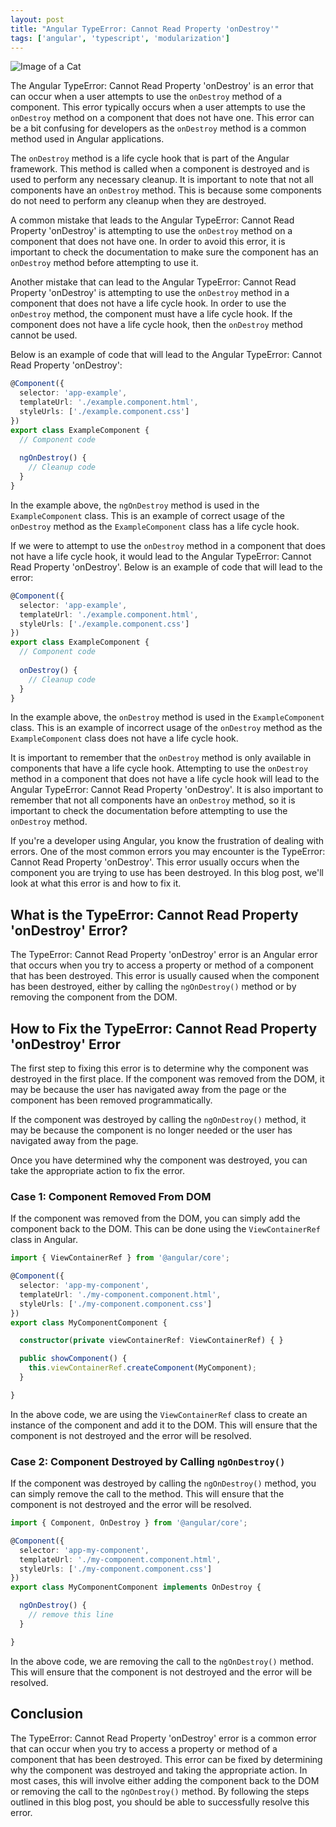 ```yaml
---
layout: post
title: "Angular TypeError: Cannot Read Property 'onDestroy'"
tags: ['angular', 'typescript', 'modularization']
---
```


![Image of a Cat](http://source.unsplash.com/1600x900/?cat)

The Angular TypeError: Cannot Read Property 'onDestroy' is an error that can occur when a user attempts to use the `onDestroy` method of a component. This error typically occurs when a user attempts to use the `onDestroy` method on a component that does not have one. This error can be a bit confusing for developers as the `onDestroy` method is a common method used in Angular applications. 

The `onDestroy` method is a life cycle hook that is part of the Angular framework. This method is called when a component is destroyed and is used to perform any necessary cleanup. It is important to note that not all components have an `onDestroy` method. This is because some components do not need to perform any cleanup when they are destroyed. 

A common mistake that leads to the Angular TypeError: Cannot Read Property 'onDestroy' is attempting to use the `onDestroy` method on a component that does not have one. In order to avoid this error, it is important to check the documentation to make sure the component has an `onDestroy` method before attempting to use it.

Another mistake that can lead to the Angular TypeError: Cannot Read Property 'onDestroy' is attempting to use the `onDestroy` method in a component that does not have a life cycle hook. In order to use the `onDestroy` method, the component must have a life cycle hook. If the component does not have a life cycle hook, then the `onDestroy` method cannot be used. 

Below is an example of code that will lead to the Angular TypeError: Cannot Read Property 'onDestroy':

```typescript
@Component({
  selector: 'app-example',
  templateUrl: './example.component.html',
  styleUrls: ['./example.component.css']
})
export class ExampleComponent {
  // Component code
 
  ngOnDestroy() {
    // Cleanup code
  }
}
```

In the example above, the `ngOnDestroy` method is used in the `ExampleComponent` class. This is an example of correct usage of the `onDestroy` method as the `ExampleComponent` class has a life cycle hook. 

If we were to attempt to use the `onDestroy` method in a component that does not have a life cycle hook, it would lead to the Angular TypeError: Cannot Read Property 'onDestroy'. Below is an example of code that will lead to the error:

```typescript
@Component({
  selector: 'app-example',
  templateUrl: './example.component.html',
  styleUrls: ['./example.component.css']
})
export class ExampleComponent {
  // Component code
 
  onDestroy() {
    // Cleanup code
  }
}
```

In the example above, the `onDestroy` method is used in the `ExampleComponent` class. This is an example of incorrect usage of the `onDestroy` method as the `ExampleComponent` class does not have a life cycle hook. 

It is important to remember that the `onDestroy` method is only available in components that have a life cycle hook. Attempting to use the `onDestroy` method in a component that does not have a life cycle hook will lead to the Angular TypeError: Cannot Read Property 'onDestroy'. It is also important to remember that not all components have an `onDestroy` method, so it is important to check the documentation before attempting to use the `onDestroy` method.

If you're a developer using Angular, you know the frustration of dealing with errors. One of the most common errors you may encounter is the TypeError: Cannot Read Property 'onDestroy'. This error usually occurs when the component you are trying to use has been destroyed. In this blog post, we'll look at what this error is and how to fix it.

## What is the TypeError: Cannot Read Property 'onDestroy' Error?

The TypeError: Cannot Read Property 'onDestroy' error is an Angular error that occurs when you try to access a property or method of a component that has been destroyed. This error is usually caused when the component has been destroyed, either by calling the `ngOnDestroy()` method or by removing the component from the DOM.

## How to Fix the TypeError: Cannot Read Property 'onDestroy' Error

The first step to fixing this error is to determine why the component was destroyed in the first place. If the component was removed from the DOM, it may be because the user has navigated away from the page or the component has been removed programmatically.

If the component was destroyed by calling the `ngOnDestroy()` method, it may be because the component is no longer needed or the user has navigated away from the page.

Once you have determined why the component was destroyed, you can take the appropriate action to fix the error.

### Case 1: Component Removed From DOM

If the component was removed from the DOM, you can simply add the component back to the DOM. This can be done using the `ViewContainerRef` class in Angular.

```typescript
import { ViewContainerRef } from '@angular/core';

@Component({
  selector: 'app-my-component',
  templateUrl: './my-component.component.html',
  styleUrls: ['./my-component.component.css']
})
export class MyComponentComponent {

  constructor(private viewContainerRef: ViewContainerRef) { }

  public showComponent() {
    this.viewContainerRef.createComponent(MyComponent);
  }

}
```

In the above code, we are using the `ViewContainerRef` class to create an instance of the component and add it to the DOM. This will ensure that the component is not destroyed and the error will be resolved.

### Case 2: Component Destroyed by Calling `ngOnDestroy()`

If the component was destroyed by calling the `ngOnDestroy()` method, you can simply remove the call to the method. This will ensure that the component is not destroyed and the error will be resolved.

```typescript
import { Component, OnDestroy } from '@angular/core';

@Component({
  selector: 'app-my-component',
  templateUrl: './my-component.component.html',
  styleUrls: ['./my-component.component.css']
})
export class MyComponentComponent implements OnDestroy {

  ngOnDestroy() {
    // remove this line
  }

}
```

In the above code, we are removing the call to the `ngOnDestroy()` method. This will ensure that the component is not destroyed and the error will be resolved.

## Conclusion

The TypeError: Cannot Read Property 'onDestroy' error is a common error that can occur when you try to access a property or method of a component that has been destroyed. This error can be fixed by determining why the component was destroyed and taking the appropriate action. In most cases, this will involve either adding the component back to the DOM or removing the call to the `ngOnDestroy()` method. By following the steps outlined in this blog post, you should be able to successfully resolve this error.
